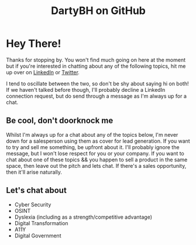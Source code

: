 ﻿---
title: DartyBH on GitHub
layout: default
---

# Hey There!

Thanks for stopping by. You won't find much going on here at the moment but if you're interested in chatting about any of the following topics, hit me up over on
[LinkedIn](https://www.linkedin.com/in/dartybh/) or [Twitter](https://twitter.com/dartybh). 

I tend to oscillate between the two, so don't be shy about saying hi on both! If we haven't talked before though, I'll probably decline a LinkedIn connection request, 
but do send through a message as I'm always up for a chat. 


## Be cool, don't doorknock me
Whilst I'm always up for a chat about any of the topics below, I'm never down for a salesperson using them as cover for lead generation. If you want to try and sell me something, 
be upfront about it. I'll probably ignore the message, but I won't lose respect for you or your company. If you want to chat about one of these topics && you happen to sell a product 
in the same space, then leave out the pitch and lets chat. If there's a sales opportunity, then it'll arise naturally.


## Let's chat about
* Cyber Security
* OSINT
* Dyslexia (including as a strength/competitive advantage)
* Digital Transformation
* A11Y
* Digital Government